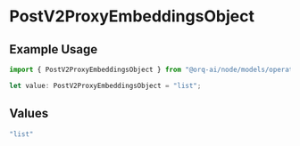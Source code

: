 # PostV2ProxyEmbeddingsObject

## Example Usage

```typescript
import { PostV2ProxyEmbeddingsObject } from "@orq-ai/node/models/operations";

let value: PostV2ProxyEmbeddingsObject = "list";
```

## Values

```typescript
"list"
```